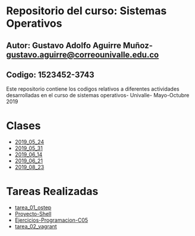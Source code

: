 # Repositorio del curso: Sistemas Operativos
## Autor: Gustavo Adolfo Aguirre Muñoz- gustavo.aguirre@correounivalle.edu.co
## Codigo: 1523452-3743


Este repositorio contiene los codigos relativos a diferentes actividades
desarrolladas en el curso de sistemas operativos- Univalle- Mayo-Octubre 2019

# Clases

*	 [2019_05_24](2019_05_24)	
*	 [2019_05_31](2019_05_31)	
*	 [2019_06_14](2019_06_14)	
*	 [2019_06_21](2019_06_21)
*	 [2019_08_23](2019_08_23)

# Tareas Realizadas

*	 [tarea_01_ostep](tarea_01_ostep)
*	 [Proyecto-Shell](Proyecto-Shell)
*	 [Ejercicios-Programacion-C05]([Ejercicios-Programacion-C05)
*	 [tarea_02_vagrant]([tarea_02_vagrant)
